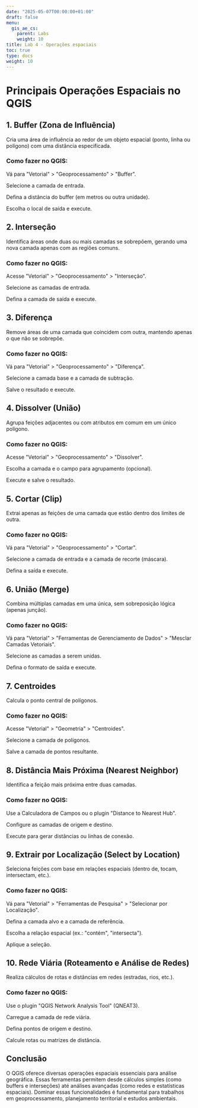 ```yaml
---
date: "2025-05-07T00:00:00+01:00"
draft: false
menu:
  gis_ae_cs:
    parent: Labs
    weight: 10
title: Lab 4 - Operações espaciais
toc: true
type: docs
weight: 10
---
```


# Principais Operações Espaciais no QGIS

## 1. Buffer (Zona de Influência)
Cria uma área de influência ao redor de um objeto espacial (ponto, linha ou polígono) com uma distância especificada.

### Como fazer no QGIS:
Vá para "Vetorial" > "Geoprocessamento" > "Buffer".

Selecione a camada de entrada.

Defina a distância do buffer (em metros ou outra unidade).

Escolha o local de saída e execute.

## 2. Interseção
Identifica áreas onde duas ou mais camadas se sobrepõem, gerando uma nova camada apenas com as regiões comuns.

### Como fazer no QGIS:
Acesse "Vetorial" > "Geoprocessamento" > "Interseção".

Selecione as camadas de entrada.

Defina a camada de saída e execute.

## 3. Diferença
Remove áreas de uma camada que coincidem com outra, mantendo apenas o que não se sobrepõe.

### Como fazer no QGIS:
Vá para "Vetorial" > "Geoprocessamento" > "Diferença".

Selecione a camada base e a camada de subtração.

Salve o resultado e execute.

## 4. Dissolver (União)
Agrupa feições adjacentes ou com atributos em comum em um único polígono.

### Como fazer no QGIS:
Acesse "Vetorial" > "Geoprocessamento" > "Dissolver".

Escolha a camada e o campo para agrupamento (opcional).

Execute e salve o resultado.

## 5. Cortar (Clip)
Extrai apenas as feições de uma camada que estão dentro dos limites de outra.

### Como fazer no QGIS:
Vá para "Vetorial" > "Geoprocessamento" > "Cortar".

Selecione a camada de entrada e a camada de recorte (máscara).

Defina a saída e execute.

## 6. União (Merge)
Combina múltiplas camadas em uma única, sem sobreposição lógica (apenas junção).

### Como fazer no QGIS:
Vá para "Vetorial" > "Ferramentas de Gerenciamento de Dados" > "Mesclar Camadas Vetoriais".

Selecione as camadas a serem unidas.

Defina o formato de saída e execute.

## 7. Centroides
Calcula o ponto central de polígonos.

### Como fazer no QGIS:
Acesse "Vetorial" > "Geometria" > "Centroides".

Selecione a camada de polígonos.

Salve a camada de pontos resultante.

## 8. Distância Mais Próxima (Nearest Neighbor)
Identifica a feição mais próxima entre duas camadas.

### Como fazer no QGIS:
Use a Calculadora de Campos ou o plugin "Distance to Nearest Hub".

Configure as camadas de origem e destino.

Execute para gerar distâncias ou linhas de conexão.

## 9. Extrair por Localização (Select by Location)
Seleciona feições com base em relações espaciais (dentro de, tocam, intersectam, etc.).

### Como fazer no QGIS:
Vá para "Vetorial" > "Ferramentas de Pesquisa" > "Selecionar por Localização".

Defina a camada alvo e a camada de referência.

Escolha a relação espacial (ex.: "contém", "intersecta").

Aplique a seleção.

## 10. Rede Viária (Roteamento e Análise de Redes)
Realiza cálculos de rotas e distâncias em redes (estradas, rios, etc.).

### Como fazer no QGIS:
Use o plugin "QGIS Network Analysis Tool" (QNEAT3).

Carregue a camada de rede viária.

Defina pontos de origem e destino.

Calcule rotas ou matrizes de distância.

## Conclusão
O QGIS oferece diversas operações espaciais essenciais para análise geográfica. Essas ferramentas permitem desde cálculos simples (como buffers e interseções) até análises avançadas (como redes e estatísticas espaciais). Dominar essas funcionalidades é fundamental para trabalhos em geoprocessamento, planejamento territorial e estudos ambientais.
